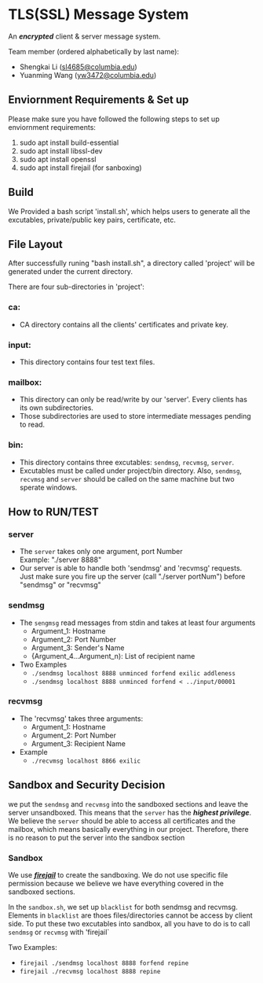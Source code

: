 # TLS(SSL) Message System

An **_encrypted_** client & server message system.  

Team member (ordered alphabetically by last name):
- Shengkai Li (sl4685@columbia.edu)
- Yuanming Wang (yw3472@columbia.edu)  

## Enviornment Requirements & Set up
Please make sure you have followed the following steps to set up enviornment requirements:
1. sudo apt install build-essential
2. sudo apt install libssl-dev
3. sudo apt install openssl
4. sudo apt install firejail (for sanboxing)

## Build
We Provided a bash script 'install.sh', which helps users to generate all the excutables, private/public key pairs, certificate, etc.

## File Layout

After successfully runing "bash install.sh", a directory called 'project' will be generated under the current directory.

There are four sub-directories in 'project':
### ca:  
- CA directory contains all the clients' certificates and private key.
### input:
- This directory contains four test text files.
### mailbox:
- This directory can only be read/write by our 'server'. Every clients has its own subdirectories.
- Those subdirectories are used to store intermediate messages pending to read.
### bin:
- This directory contains three excutables: `sendmsg`, `recvmsg`, `server`. 
- Excutables must be called under project/bin directory. Also, `sendmsg`, `recvmsg` and `server` should be called on the same machine but two sperate windows.

## How to RUN/TEST

### server
-  The `server` takes only one argument, port Number  
   Example: "./server 8888"
-  Our server is able to handle both 'sendmsg' and 'recvmsg' requests.  
   Just make sure you fire up the server (call "./server portNum") before "sendmsg" or "recvmsg"

### sendmsg
-  The `sengmsg` read messages from stdin and takes at least four arguments
    -   Argument_1: Hostname
    -   Argument_2: Port Number
    -   Argument_3: Sender's Name
    -   {Argument_4...Argument_n): List of recipient name
-  Two Examples  
    -  `./sendmsg localhost 8888 unminced forfend exilic addleness`
    -  `./sendmsg localhost 8888 unminced forfend < ../input/00001`

### recvmsg
- The 'recvmsg' takes three arguments:
    -  Argument_1: Hostname
    -  Argument_2: Port Number
    -  Argument_3: Recipient Name
- Example
    -  `./recvmsg localhost 8866 exilic`

## Sandbox and Security Decision

we put the `sendmsg` and `recvmsg` into the sandboxed sections and leave the server unsandboxed. This means that the `server` has the **_highest privilege_**. We believe the `server` should be able to access all certificates and the mailbox, which means basically everything in our project. Therefore, there is no reason to put the server into the sandbox section

### Sandbox
We use **_[firejail](https://firejail.wordpress.com/)_** to create the sandboxing. We do not use specific file permission because we believe we have everything covered in the sandboxed sections.   

In the `sandbox.sh`, we set up `blacklist` for both sendmsg and recvmsg. Elements in `blacklist` are thoes files/directories cannot be access by client side. To put these two excutables into sandbox, all you have to do is to call `sendmsg` or `recvmsg` with 'firejail`

Two Examples:
-  `firejail ./sendmsg localhost 8888 forfend repine`
-  `firejail ./recvmsg localhost 8888 repine`

